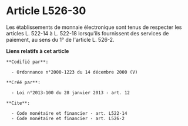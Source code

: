 # Article L526-30

Les établissements de monnaie électronique sont tenus de respecter les articles L. 522-14 à L. 522-18 lorsqu'ils fournissent
des services de paiement, au sens du 1° de l'article L. 526-2.

**Liens relatifs à cet article**

	**Codifié par**:

	  - Ordonnance n°2000-1223 du 14 décembre 2000 (V)

	**Créé par**:

	  - Loi n°2013-100 du 28 janvier 2013 - art. 12

	**Cite**:

	  - Code monétaire et financier - art. L522-14
	  - Code monétaire et financier - art. L526-2
